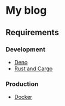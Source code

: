 # My blog

## Requirements

### Development

- [Deno](https://deno.com/)
- [Rust and Cargo](https://doc.rust-lang.org/cargo/getting-started/installation.html)

### Production

- [Docker](https://docs.docker.com/engine/install/)
